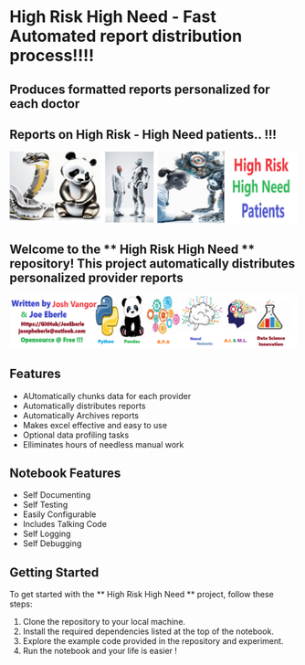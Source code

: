 # High Risk High Need - Fast Automated report distribution process!!!! 
## Produces formatted reports personalized for each doctor
## Reports on High Risk - High Need patients.. !!! 

![Code Logo](code.png)

## Welcome to the **  High Risk High Need ** repository! This project automatically distributes personalized provider reports

![Developer Logo](developer.png)

## Features
- AUtomatically chunks data for each provider
- Automatically distributes reports  
- Automatically Archives reports 
- Makes excel effective and easy to use 
- Optional data profiling tasks 
- Elliminates hours of needless manual work 

## Notebook Features

- Self Documenting 
- Self Testing 
- Easily Configurable
- Includes Talking Code 
- Self Logging 
- Self Debugging 

## Getting Started

To get started with the ** High Risk High Need ** project, follow these steps:

1. Clone the repository to your local machine.
2. Install the required dependencies listed at the top of the notebook.
3. Explore the example code provided in the repository and experiment.
4. Run the notebook and your life is easier !

 




